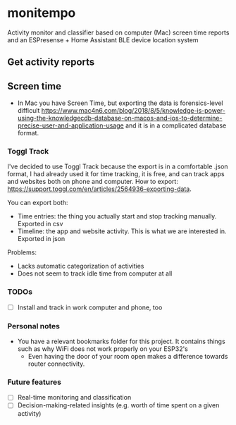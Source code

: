 # monitempo

Activity monitor and classifier based on computer (Mac) screen time reports and an ESPresense + Home Assistant BLE
device location system

## Get activity reports

## Screen time

- In Mac you have Screen Time, but exporting the data is forensics-level
  difficult https://www.mac4n6.com/blog/2018/8/5/knowledge-is-power-using-the-knowledgecdb-database-on-macos-and-ios-to-determine-precise-user-and-application-usage
  and it is in a complicated database format.

### Toggl Track
I've decided to use Toggl Track because the export is in a comfortable .json format, I had already used it for time
  tracking, it is free, and can track apps and websites both on phone and computer. How to
  export: https://support.toggl.com/en/articles/2564936-exporting-data.

You can export both:
- Time entries: the thing you actually start and stop tracking manually. Exported in csv
- Timeline: the app and website activity. This is what we are interested in. Exported in json

Problems:
- Lacks automatic categorization of activities
- Does not seem to track idle time from computer at all

### TODOs

- [ ] Install and track in work computer and phone, too

### Personal notes

- You have a relevant bookmarks folder for this project. It contains things such as why WiFi does not work properly on
  your ESP32's
    - Even having the door of your room open makes a difference towards router connectivity.

### Future features

- [ ] Real-time monitoring and classification
- [ ] Decision-making-related insights (e.g. worth of time spent on a given activity)